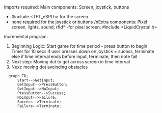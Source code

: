 Imports required:
  Main components: Screen, joystick, buttons
  - #include <TFT_eSPI.h> for the screen
  - none required for the joystick or buttons
  /nExtra components: Pixel screen, lights, sound, rfid*
  -for pixel screen: #include <LiquidCrystal.h>

Incremental program:
1. Beginning Logic:
  Start game for time period - press button to begin
  Timer for 10 secs
  if user presses down on joystick = sucess, terminate
  else if time interval ends before input, terminate, then note fail
2. Next step:
  Moving dot to get across screen in time interval
3. Next:
  moving dot avoinding obstacles
  


```mermaid
  graph TD;
      Start-->GetInput;
      GetInput-->PressButton;
      GetInput-->NoInput;
      PressButton-->Success;
      NoInput-->Failure;
      Success-->Terminate;
      Failure-->Terminate;
```
